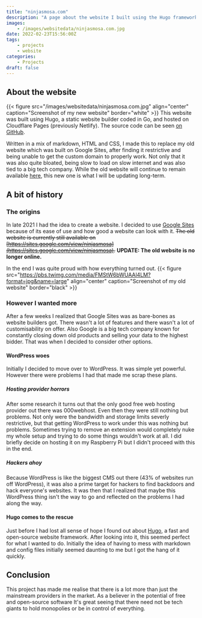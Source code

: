 ```yaml
---
title: "ninjasmosa.com"
description: "A page about the website I built using the Hugo framework"
images: 
    - /images/websitedata/ninjasmosa.com.jpg
date: 2022-02-23T15:56:00Z
tags: 
    - projects
    - website
categories:
    - Projects
draft: false
---
```

## About the website
{{< figure src="/images/websitedata/ninjasmosa.com.jpg" align="center" caption="Screenshot of my new website" border="white" >}}
This website was built using Hugo, a static website builder coded in Go, and hosted on Cloudflare Pages (previously Netlify). The source code can be seen [on GitHub](https://github.com/ninjasmosa/ninjasmosa.com).

Written in a mix of markdown, HTML and CSS, I made this to replace my old website which was built on Google Sites, after finding it restrictive and being unable to get the custom domain to properly work. Not only that it was also quite bloated, being slow to load on slow internet and was also tied to a big tech company. While the old website will continue to remain available [here](https://sites.google.com/view/ninjasmosa), this new one is what I will be updating long-term.

## A bit of history
### The origins
In late 2021 I had the idea to create a website. I decided to use [Google Sites](https://sites.google.com/new) because of its ease of use and how good a website can look with it. ~~The old website is currently still available on [https://sites.google.com/view/ninjasmosa](https://sites.google.com/view/ninjasmosa).~~ **UPDATE: The old website is no longer online.**

In the end I was quite proud with how everything turned out.
{{< figure src="https://pbs.twimg.com/media/FMStW6bWUAAl4LM?format=jpg&name=large" align="center" caption="Screenshot of my old website" border="black" >}}

### However I wanted more
After a few weeks I realized that Google Sites was as bare-bones as website builders got. There wasn't a lot of features and there wasn't a lot of customisability on offer. Also Google is a big tech company known for constantly closing down old products and selling your data to the highest bidder. That was when I decided to consider other options.

#### WordPress woes
Initially I decided to move over to WordPress. It was simple yet powerful. However there were problems I had that made me scrap these plans.

##### Hosting provider horrors
After some research it turns out that the only good free web hosting provider out there was 000webhost. Even then they were still nothing but problems. Not only were the bandwidth and storage limits severly restrictive, but that getting WordPress to work under this was nothing but problems. Sometimes trying to remove an extension would completely nuke my whole setup and trying to do some things wouldn't work at all. I did briefly decide on hosting it on my Raspberry Pi but I didn't proceed with this in the end.

##### Hackers ahoy
Because WordPress is like the biggest CMS out there (43% of websites run off WordPress), it was also a prime target for hackers to find backdoors and hack everyone's websites. It was then that I realized that maybe this WordPress thing isn't the way to go and reflected on the problems I had along the way.

#### Hugo comes to the rescue
Just before I had lost all sense of hope I found out about [Hugo](https://gohugo.io), a fast and open-source website framework. After looking into it, this seemed perfect for what I wanted to do. Initially the idea of having to mess with markdown and config files initially seemed daunting to me but I got the hang of it quickly.

## Conclusion
This project has made me realise that there is a lot more than just the mainstream providers in the market. As a believer in the potential of free and open-source software It's great seeing that there need not be tech giants to hold monopolies or be in control of everything.
